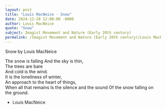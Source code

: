 ```yaml
---
layout: post
title: "Louis MacNeice - Snow"
date: 2024-12-28 12:00:00 -0000
author: Louis MacNeice
quote: "Snow"
subject: Imagist Movement and Nature (Early 20th century)
permalink: /Imagist Movement and Nature (Early 20th century)/Louis MacNeice/Louis MacNeice - Snow
---
```


Snow
   by Louis MacNeice

The snow is falling
And the sky is thin,  
The trees are bare  
And cold is the wind.  
It is the loneliness of winter,  
An approach to the heart of things,  
When all that remains
Is the silence and the sound
Of the snow falling on the ground.

- Louis MacNeice
